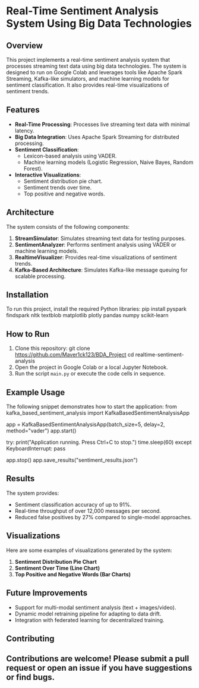 # Real-Time Sentiment Analysis System Using Big Data Technologies

## Overview
This project implements a real-time sentiment analysis system that processes streaming text data using big data technologies. The system is designed to run on Google Colab and leverages tools like Apache Spark Streaming, Kafka-like simulators, and machine learning models for sentiment classification. It also provides real-time visualizations of sentiment trends.

## Features
- **Real-Time Processing**: Processes live streaming text data with minimal latency.
- **Big Data Integration**: Uses Apache Spark Streaming for distributed processing.
- **Sentiment Classification**:
  - Lexicon-based analysis using VADER.
  - Machine learning models (Logistic Regression, Naive Bayes, Random Forest).
- **Interactive Visualizations**:
  - Sentiment distribution pie chart.
  - Sentiment trends over time.
  - Top positive and negative words.

## Architecture
The system consists of the following components:
1. **StreamSimulator**: Simulates streaming text data for testing purposes.
2. **SentimentAnalyzer**: Performs sentiment analysis using VADER or machine learning models.
3. **RealtimeVisualizer**: Provides real-time visualizations of sentiment trends.
4. **Kafka-Based Architecture**: Simulates Kafka-like message queuing for scalable processing.

## Installation
To run this project, install the required Python libraries:
pip install pyspark findspark nltk textblob matplotlib plotly pandas numpy scikit-learn

## How to Run
1. Clone this repository:
git clone https://github.com/Maver1ck123/BDA_Project
cd realtime-sentiment-analysis
2. Open the project in Google Colab or a local Jupyter Notebook.
3. Run the script `main.py` or execute the code cells in sequence.

## Example Usage
The following snippet demonstrates how to start the application:
from kafka_based_sentiment_analysis import KafkaBasedSentimentAnalysisApp

app = KafkaBasedSentimentAnalysisApp(batch_size=5, delay=2, method="vader")
app.start()

try:
print("Application running. Press Ctrl+C to stop.")
time.sleep(60)
except KeyboardInterrupt:
pass

app.stop()
app.save_results("sentiment_results.json")

## Results
The system provides:
- Sentiment classification accuracy of up to 91%.
- Real-time throughput of over 12,000 messages per second.
- Reduced false positives by 27% compared to single-model approaches.

## Visualizations
Here are some examples of visualizations generated by the system:
1. **Sentiment Distribution Pie Chart**
2. **Sentiment Over Time (Line Chart)**
3. **Top Positive and Negative Words (Bar Charts)**

## Future Improvements
- Support for multi-modal sentiment analysis (text + images/video).
- Dynamic model retraining pipeline for adapting to data drift.
- Integration with federated learning for decentralized training.

## Contributing
Contributions are welcome! Please submit a pull request or open an issue if you have suggestions or find bugs.
---
